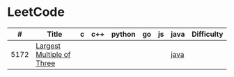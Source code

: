LeetCode
========
 

| # | Title | c | c++ | python | go | js | java | Difficulty |
|---| ----- | -------- | ---------- | ---------- | ---------- | ---------- | ---------- | ---------- |
|5172|[Largest Multiple of Three](https://leetcode-cn.com/contest/weekly-contest-177/problems/largest-multiple-of-three/) | | | | | |[java](/5172/5172.java)| |Hard|
